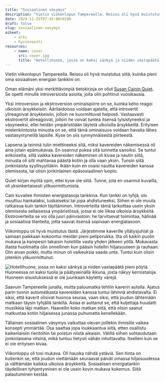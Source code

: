 ```yaml
---
title: "Sosiaalinen väsymys"
description: "Vietin viikonlopun Tampereella. Reissu oli hyvä muistutus siitä, kuinka pieni oma sosiaalisen energian tankkini on."
date: 2024-11-25T07:45:00+0200
draft: false
slug: sosiaalinen-vasymys
aiheet:
    - arki
    - hyvinvointi
resources:
    - name: cover
      src: cover.jpg
      title: "Hotellihuone, jossa on kaksi sänkyä ja niiden vastapäätä pieni pöytä. Huoneessa on kaksi tuolia ja päätyseinällä ikkuna, josta näkyy kerrostaloja. Huoneen sisustuksessä ei ole juurikaan käytetty värejä."
---
```

Vietin viikonlopun Tampereella. Reissu oli hyvä muistutus siitä, kuinka pieni oma sosiaalisen energian tankkini on.

<!--more-->

Oman elämäni yksi merkittävimpiä tietokirjoja on ollut [Susan Cainin Quiet](https://susancain.net/book/quiet/). Se opetti minulle introversiosta asioita, joita olin pohtinut vuosikausia.

Yksi introversion ja ekstroversion ominaispiirre on se, kuinka keho reagoi ulkoisiin ärsykkeisiin. Äärilaidoissa voidaan ajatella, että introvertit ylireagoivat ärsykkeisiin, jolloin ne kuormittuvat helposti. Vastaavasti ekstrovertit alireagoivat, jolloin he voivat tuntea itsensä tylsistyneeksi ja väsyneeksi, ellei heidän ympäristöään täytetä ulkoisilla ärsykkeillä. Erityisen mielenkiintoista minusta on se, että tämä ominaisuus voidaan havaita lähes vastasyntyneillä lapsille. Kyse on siis synnynnäisestä piirteestä.

Lapsena ja teininä tulin miettineeksi sitä, miksi kavereiden näkemisessä oli aina jotain epämukavaa. En osannut pukea sitä tunnetta sanoiksi. Se tuntui erikoiselta, sillä vaikka kavereiden näkeminen oli kivaa ja nautin siitä, minusta oli silti mahtavaa päästä kotiin ja olla vaan yksin. Tunsin siitä jonkinlaista syyllisyyttäkin. Ikään kuin en osaisi nauttia kavereiden kanssa olemisesta, tai olisin jonkinlainen epäsosiaalinen luopio.

Quiet-kirjan myötä opin, ettei kyse ole siitä. Tunne, jota en osannut kuvailla, oli yksinkertaisesti ylikuormittumista.

Cain kuvailee ihmisten energiatasoja tankkina. Kun tankki on tyhjä, olo muuttuu hankalaksi, tuskaiseksi tai jopa ahdistuneeksi. Siihen ei ole muuta ratkaisua kuin tankin täyttäminen. Introverteilla tämä tarkoittaa usein yksin olemisesta sellaisessa ympäristössä, jossa ei ole liikaa ulkoisia ärsykkeitä. Ekstroverteilla se voi olla juuri päinvastoin: he tarvitsevat toimintaa, hälinää ja sosiaalisia tilanteita, jotta saavat itsensä sopivaan energiatasoon.

Viikonloppu oli hyvä muistutus tästä. Järjestimme kaverille yllätysjuhlat ja samaan paikkaan kokoontui meidän pieni peliporukka. Ilta oli kaikin puolin mukava ja kampesin takaisin hotellille vasta yhden jälkeen yöllä. Mukavasta illasta huolimatta olin onnellinen kun pääsin hotellin hiljaisuuteen ja rauhaan. Olin aivan poikki, mutta minun oli vaikeuksia saada unta. Tuntui kuin olisin jotenkin ylikuormittunut.

![Hotellihuone, jossa on kaksi sänkyä ja niiden vastapäätä pieni pöytä. Huoneessa on kaksi tuolia ja päätyseinällä ikkuna, josta näkyy kerrostaloja. Huoneen sisustuksessä ei ole juurikaan käytetty värejä.](cover.jpg "Sosialisointia täynnä olevan illan jälkeen hiljainen ja väritön hotellihuone tuntui paratiisilta.")


Saavuin Tampereelle junalla, mutta paluumatka tehtiin kaverin autolla. Ajatus parin tunnin automatkasta kavereiden kanssa tuntui lähinnä ahdistavalta. Ei siksi, että kaverit olisivat huonoa seuraa, vaan siksi, että joudun lähtemään matkaan täysin tyhjällä tankilla. Asiaa ei auttanut se, että kuljettaja huudatti musiikkia läpi matkan. Haaveilin koko matkan siitä, että olisin saanut matkustaa kotiin hiljaisessa junassa puhumatta kenellekään.

Tällainen sosiaalinen väsymys vaikuttaa olevan joillekin ihmisille vaikea konsepti ymmärtää. Osa saattaa jopa loukkaantua siitä, etten osallistu kaikenlaisiin rientoihin tai poistun niistä aikaisin. Välillä siihen suhtaudutaan jonkinlaisena vitsinä, mikä tuntuu tietysti vähän inhottavalta. Itselleni kun se ei ole erityisen kivaa.

Viikonloppu oli tosi mukava. Oli hauska nähdä ystäviä. Sen hinta on kuitenkin se, että joudun viettämään seuraavat päivät omassa hiljaisuudessa ja välttämään kaikkia ulkoisia ärsykkeitä. Sosiaalisen energiatankin täydellinen tyhjentyminen ei ole usein kovin mukava kokemus. Siitä palautuminen kestää.

